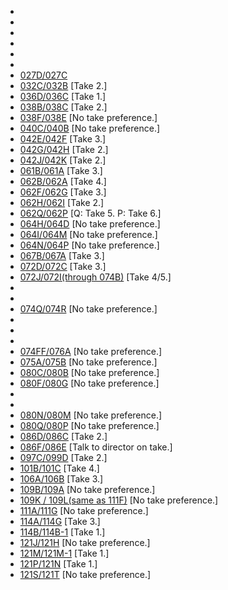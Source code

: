 * [](007A-007B--ATake02BTake04--.md)
* [](011C-011A--Take02--.md)
* [](011H-011G--ATake04BTake03--.md)
* [](011I-011B--ATake01BTake02--.md)
* [](018B-018C--Take02--.md)
* [](020B-020C--A-Take03B-Take04--.md)
* [027D/027C](027D-027C--Take02--.md)
* [032C/032B](032C-032B--Take02--.md) [Take 2.]
* [036D/036C](036D-036C--Take01--.md) [Take 1.]
* [038B/038C](038B-038C--Take02--.md) [Take 2.]
* [038F/038E](038F-038E.md) [No take preference.]
* [040C/040B](040C-040B.md) [No take preference.]
* [042E/042F](042E-042F--Take03--.md) [Take 3.]
* [042G/042H](042G-042H.md) [Take 2.]
* [042J/042K](042J-042K--Take02--.md) [Take 2.]
* [061B/061A](061B-061A--Take03--.md) [Take 3.]
* [062B/062A](062B-062A--Take04--.md) [Take 4.]
* [062F/062G](062F-062G--Take03--.md) [Take 3.]
* [062H/062I](062H-062I--Take02--.md) [Take 2.]
* [062Q/062P](062Q-062P--ATake05BTake06--.md) [Q: Take 5. P: Take 6.]
* [064H/064D](064H-064D.md) [No take preference.]
* [064I/064M](064I-064M--NoPref.--.md) [No take preference.]
* [064N/064P](064N-064P--NoPref.--.md) [No take preference.]
* [067B/067A](067B-067A--Take03--.md) [Take 3.]
* [072D/072C](072D-072C--Take03--.md) [Take 3.]
* [072J/072I(through 074B)](072J-072I-074B--Take04-05--.md) [Take 4/5.]
* [](073A-073B.md)
* [](074-H-074-G--NoPref.--.md)
* [074Q/074R](074-Q--074-R.md) [No take preference.]
* [](074-U-074-S--NoPref.--.md)
* [](074-V--074-T--Take02--.md)
* [](074-Y--074-X.md)
* [074FF/076A](074FF--076A.md) [No take preference.]
* [075A/075B](075A-075B.md) [No take preference.]
* [080C/080B](080C-080B.md) [No take preference.]
* [080F/080G](080F-080G.md) [No take preference.]
* [](080H-080I--Take01--.md)
* [](080L-080K--NoPref.--.md)
* [080N/080M](080N-080M.md) [No take preference.]
* [080Q/080P](080Q-080P--NoPref.--.md) [No take preference.]
* [086D/086C](086D-086C--Take02--.md) [Take 2.]
* [086F/086E](086F-086E--TalkToDir.--.md) [Talk to director on take.]
* [097C/099D](097C-099D--Take02--.md) [Take 2.]
* [101B/101C](101B-101C--Take04--.md) [Take 4.]
* [106A/106B](106A-106B--Take03--.md) [Take 3.]
* [109B/109A](109B-109A--NoPref.--.md) [No take preference.]
* [109K / 109L(same as 111F)](109K--109L-111F--.md) [No take preference.]
* [111A/111G](111A-111G.md) [No take preference.]
* [114A/114G](114A-114G--Take03--.md) [Take 3.]
* [114B/114B-1](114B-114B-1--Take01--.md) [Take 1.]
* [121J/121H](121J-121H.md) [No take preference.]
* [121M/121M-1](121M-121M-1--Take01--.md) [Take 1.]
* [121P/121N](121P-121N--Take01--.md) [Take 1.]
* [121S/121T](121S-121T.md) [No take preference.]